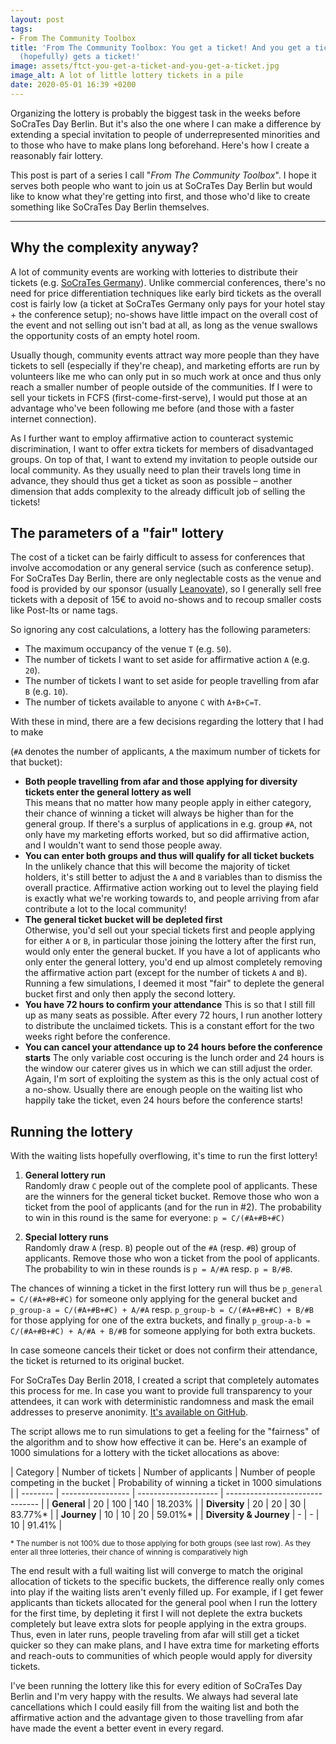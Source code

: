 ```yaml
---
layout: post
tags:
- From The Community Toolbox
title: 'From The Community Toolbox: You get a ticket! And you get a ticket! Everyone
  (hopefully) gets a ticket!'
image: assets/ftct-you-get-a-ticket-and-you-get-a-ticket.jpg
image_alt: A lot of little lottery tickets in a pile
date: 2020-05-01 16:39 +0200
---
```

Organizing the lottery is probably the biggest task in the weeks before SoCraTes Day Berlin. But it's also the one where I can make a difference by extending a special invitation to people of underrepresented minorities and to those who have to make plans long beforehand. Here's how I create a reasonably fair lottery.

This post is part of a series I call "*From The Community Toolbox*". I hope it serves both people who want to join us at SoCraTes Day Berlin but would like to know what they're getting into first, and those who'd like to create something like SoCraTes Day Berlin themselves.

<hr/>

## Why the complexity anyway?

A lot of community events are working with lotteries to distribute their tickets (e.g. [SoCraTes Germany](https://socrates-conference.de/home)). Unlike commercial conferences, there's no need for price differentiation techniques like early bird tickets as the overall cost is fairly low (a ticket at SoCraTes Germany only pays for your hotel stay + the conference setup); no-shows have little impact on the overall cost of the event and not selling out isn't bad at all, as long as the venue swallows the opportunity costs of an empty hotel room.

Usually though, community events attract way more people than they have tickets to sell (especially if they're cheap), and marketing efforts are run by volunteers like me who can only put in so much work at once and thus only reach a smaller number of people outside of the communities. If I were to sell your tickets in FCFS (first-come-first-serve), I would put those at an advantage who've been following me before (and those with a faster internet connection). 

As I further want to employ affirmative action to counteract systemic discrimination, I want to offer extra tickets for members of disadvantaged groups. On top of that, I want to extend my invitation to people outside our local community. As they usually need to plan their travels long time in advance, they should thus get a ticket as soon as possible – another dimension that adds complexity to the already difficult job of selling the tickets!

## The parameters of a "fair" lottery

The cost of a ticket can be fairly difficult to assess for conferences that involve accomodation or any general service (such as conference setup). For SoCraTes Day Berlin, there are only neglectable costs as the venue and food is provided by our sponsor (usually [Leanovate](https://www.leanovate.de/)), so I generally sell free tickets with a deposit of 15€ to avoid no-shows and to recoup smaller costs like Post-Its or name tags.

So ignoring any cost calculations, a lottery has the following parameters:

- The maximum occupancy of the venue `T` (e.g. `50`).
- The number of tickets I want to set aside for affirmative action `A` (e.g. `20`).
- The number of tickets I want to set aside for people travelling from afar `B` (e.g. `10`).
- The number of tickets available to anyone `C` with `A+B+C=T`.

With these in mind, there are a few decisions regarding the lottery that I had to make 

(`#A` denotes the number of applicants, `A` the maximum number of tickets for that bucket):

- **Both people travelling from afar and those applying for diversity tickets enter the general lottery as well**  
This means that no matter how many people apply in either category, their chance of winning a ticket will always be higher than for the general group. If there's a surplus of applications in e.g. group `#A`, not only have my marketing efforts worked, but so did affirmative action, and I wouldn't want to send those people away.
- **You can enter both groups and thus will qualify for all ticket buckets**  
In the unlikely chance that this will become the majority of ticket holders, it's still better to adjust the `A` and `B` variables than to dismiss the overall practice. Affirmative action working out to level the playing field is exactly what we're working towards to, and people arriving from afar contribute a lot to the local community!
- **The general ticket bucket will be depleted first**  
Otherwise, you'd sell out your special tickets first and people applying for either `A` or `B`, in particular those joining the lottery after the first run, would only enter the general bucket. If you have a lot of applicants who only enter the general lottery, you'd end up almost completely removing the affirmative action part (except for the number of tickets `A` and `B`). Running a few simulations, I deemed it most "fair" to deplete the general bucket first and only then apply the second lottery.
- **You have 72 hours to confirm your attendance**
This is so that I still fill up as many seats as possible. After every 72 hours, I run another lottery to distribute the unclaimed tickets. This is a constant effort for the two weeks right before the conference.
- **You can cancel your attendance up to 24 hours before the conference starts**
The only variable cost occuring is the lunch order and 24 hours is the window our caterer gives us in which we can still adjust the order. Again, I'm sort of exploiting the system as this is the only actual cost of a no-show. Usually there are enough people on the waiting list who happily take the ticket, even 24 hours before the conference starts!

## Running the lottery

With the waiting lists hopefully overflowing, it's time to run the first lottery!

1. **General lottery run**  
Randomly draw `C` people out of the complete pool of applicants. These are the winners for the general ticket bucket. Remove those who won a ticket from the pool of applicants (and for the run in #2). The probability to win in this round is the same for everyone: `p = C/(#A+#B+#C)`

2. **Special lottery runs**  
Randomly draw `A` (resp. `B`) people out of the `#A` (resp. `#B`) group of applicants. Remove those who won a ticket from the pool of applicants. The probability to win in these rounds is `p = A/#A` resp. `p = B/#B`.

The chances of winning a ticket in the first lottery run will thus be `p_general = C/(#A+#B+#C)` for someone only applying for the general bucket and `p_group-a = C/(#A+#B+#C) + A/#A` resp. `p_group-b = C/(#A+#B+#C) + B/#B` for those applying for one of the extra buckets, and finally `p_group-a-b = C/(#A+#B+#C) + A/#A + B/#B` for someone applying for both extra buckets.

In case someone cancels their ticket or does not confirm their attendance, the ticket is returned to its original bucket. 

For SoCraTes Day Berlin 2018, I created a script that completely automates this process for me. In case you want to provide full transparency to your attendees, it can work with deterministic randomness and mask the email addresses to preserve anonimity. [It's available on GitHub](https://github.com/rradczewski/socratesdayberlin2018_lottery).

The script allows me to run simulations to get a feeling for the "fairness" of the algorithm and to show how effective it can be. Here's an example of 1000 simulations for a lottery with the ticket allocations as above:

| Category | Number of tickets | Number of applicants | Number of people competing in the bucket | Probability of winning a ticket in 1000 simulations | 
| -------- | ----------------- | -------------------- | ------------------------------- |
| **General** | 20 | 100 | 140 | 18.203% |
| **Diversity** | 20 | 20 | 30 | 83.77%* |
| **Journey** | 10 | 10 | 20 |  59.01%* |
| **Diversity & Journey** | - | - | 10 | 91.41% |

<small>\* The number is not 100% due to those applying for both groups (see last row). As they enter all three lotteries, their chance of winning is comparatively high</small>

The end result with a full waiting list will converge to match the original allocation of tickets to the specific buckets, the difference really only comes into play if the waiting lists aren't evenly filled up. For example, if I get fewer applicants than tickets allocated for the general pool when I run the lottery for the first time, by depleting it first I will not deplete the extra buckets completely but leave extra slots for people applying in the extra groups. Thus, even in later runs, people traveling from afar will still get a ticket quicker so they can make plans, and I have extra time for marketing efforts and reach-outs to communities of which people would apply for diversity tickets.

I've been running the lottery like this for every edition of SoCraTes Day Berlin and I'm very happy with the results. We always had several late cancellations which I could easily fill from the waiting list and both the affirmative action and the advantage given to those travelling from afar have made the event a better event in every regard.